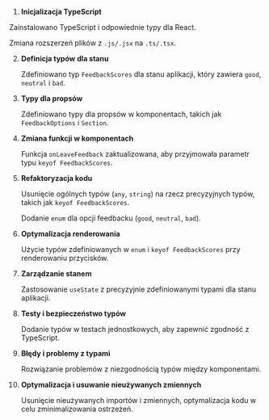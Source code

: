   1. **Inicjalizacja TypeScript**
   
   Zainstalowano TypeScript i odpowiednie typy dla React.

   Zmiana rozszerzeń plików z `.js/.jsx` na `.ts/.tsx`.

2. **Definicja typów dla stanu**

   Zdefiniowano typ `FeedbackScores` dla stanu aplikacji, który zawiera `good`, `neutral` i `bad`.

3. **Typy dla propsów**

   Zdefiniowano typy dla propsów w komponentach, takich jak `FeedbackOptions` i `Section`.

4. **Zmiana funkcji w komponentach**

   Funkcja `onLeaveFeedback` zaktualizowana, aby przyjmowała parametr typu `keyof FeedbackScores`.

5. **Refaktoryzacja kodu**

   Usunięcie ogólnych typów (`any`, `string`) na rzecz precyzyjnych typów, takich jak `keyof FeedbackScores`.

   Dodanie `enum` dla opcji feedbacku (`good`, `neutral`, `bad`).

6. **Optymalizacja renderowania**

   Użycie typów zdefiniowanych w `enum` i `keyof FeedbackScores` przy renderowaniu przycisków.

7. **Zarządzanie stanem**

   Zastosowanie `useState` z precyzyjnie zdefiniowanymi typami dla stanu aplikacji.

8. **Testy i bezpieczeństwo typów**

   Dodanie typów w testach jednostkowych, aby zapewnić zgodność z TypeScript.

9. **Błędy i problemy z typami**

   Rozwiązanie problemów z niezgodnością typów między komponentami.

10. **Optymalizacja i usuwanie nieużywanych zmiennych**

    Usunięcie nieużywanych importów i zmiennych, optymalizacja kodu w celu zminimalizowania ostrzeżeń.
